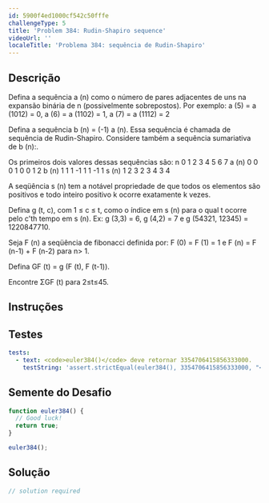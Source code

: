 ```yaml
---
id: 5900f4ed1000cf542c50fffe
challengeType: 5
title: 'Problem 384: Rudin-Shapiro sequence'
videoUrl: ''
localeTitle: 'Problema 384: sequência de Rudin-Shapiro'
---
```


## Descrição
<section id="description"> Defina a sequência a (n) como o número de pares adjacentes de uns na expansão binária de n (possivelmente sobrepostos). Por exemplo: a (5) = a (1012) = 0, a (6) = a (1102) = 1, a (7) = a (1112) = 2 <p> Defina a sequência b (n) = (-1) a (n). Essa sequência é chamada de sequência de Rudin-Shapiro. Considere também a sequência sumariativa de b (n):. </p><p> Os primeiros dois valores dessas sequências são: n 0 1 2 3 4 5 6 7 a (n) 0 0 0 1 0 0 1 2 b (n) 1 1 1 -1 1 1 -1 1 s (n) 1 2 3 2 3 4 3 4 </p><p> A seqüência s (n) tem a notável propriedade de que todos os elementos são positivos e todo inteiro positivo k ocorre exatamente k vezes. </p><p> Defina g (t, c), com 1 ≤ c ≤ t, como o índice em s (n) para o qual t ocorre pelo c&#39;th tempo em s (n). Ex: g (3,3) = 6, g (4,2) = 7 e g (54321, 12345) = 1220847710. </p><p> Seja F (n) a seqüência de fibonacci definida por: F (0) = F (1) = 1 e F (n) = F (n-1) + F (n-2) para n&gt; 1. </p><p> Defina GF (t) = g (F (t), F (t-1)). </p><p> Encontre ΣGF (t) para 2≤t≤45. </p></section>

## Instruções
<section id="instructions">
</section>

## Testes
<section id='tests'>

```yml
tests:
  - text: <code>euler384()</code> deve retornar 3354706415856333000.
    testString: 'assert.strictEqual(euler384(), 3354706415856333000, "<code>euler384()</code> should return 3354706415856333000.");'

```

</section>

## Semente do Desafio
<section id='challengeSeed'>

<div id='js-seed'>

```js
function euler384() {
  // Good luck!
  return true;
}

euler384();

```

</div>



</section>

## Solução
<section id='solution'>

```js
// solution required
```
</section>
